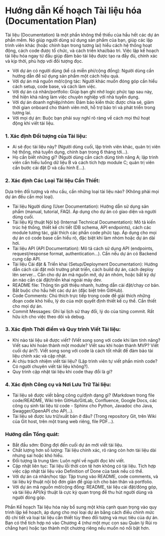 # Hướng dẫn Kế hoạch Tài liệu hóa (Documentation Plan)

Tài liệu (Documentation) là một phần không thể thiếu của hầu hết các dự án phần mềm. Nó giúp người dùng sử dụng sản phẩm của bạn, giúp các lập trình viên khác (hoặc chính bạn trong tương lai) hiểu cách hệ thống hoạt động, cách code được tổ chức, và cách triển khai/bảo trì. Việc lập kế hoạch tài liệu hóa ngay từ đầu giúp đảm bảo tài liệu được tạo ra đầy đủ, chính xác và kịp thời, phù hợp với đối tượng đọc.

* Với dự án có người dùng (kể cả miễn phí/cộng đồng): Người dùng cần hướng dẫn để sử dụng sản phẩm một cách hiệu quả.
* Với dự án mã nguồn mở/cộng tác: Người khác muốn đóng góp cần hiểu cách setup, code base, và cách làm việc.
* Với dự án cá nhân/portfolio: Giúp bạn ghi nhớ logic phức tạp sau này, thể hiện khả năng làm việc chuyên nghiệp với nhà tuyển dụng.
* Với dự án doanh nghiệp/nhóm: Đảm bảo kiến thức được chia sẻ, giảm thời gian onboard cho thành viên mới, hỗ trợ bảo trì và phát triển trong tương lai.
* Với mọi dự án: Buộc bạn phải suy nghĩ rõ ràng về cách mọi thứ hoạt động khi viết tài liệu.

### 1.  Xác định Đối tượng của Tài liệu:

* Ai sẽ đọc tài liệu này? (Người dùng cuối, lập trình viên khác, quản trị viên hệ thống, nhà tuyển dụng, chính bạn trong 6 tháng tới...).
* Họ cần biết những gì? (Người dùng cần cách dùng tính năng A; lập trình viên cần hiểu luồng dữ liệu B và cách tích hợp module C; quản trị viên cần bước cài đặt D và cấu hình E...).

### 2.  Xác định Các Loại Tài liệu Cần Thiết:

Dựa trên đối tượng và nhu cầu, cần những loại tài liệu nào? (Không phải mọi dự án đều cần mọi loại).

* Tài liệu Người dùng (User Documentation): Hướng dẫn sử dụng sản phẩm (manual, tutorial, FAQ). Áp dụng cho dự án có giao diện và người dùng cuối.
* Tài liệu Kỹ thuật Nội bộ (Internal Technical Documentation): Mô tả kiến trúc hệ thống, thiết kế chi tiết (DB schema, API endpoints), cách các module tương tác, giải thích các phần code phức tạp. Áp dụng cho mọi dự án có code base cần hiểu rõ, đặc biệt khi làm nhóm hoặc dự án dài hơi.
* Tài liệu API (API Documentation): Mô tả cách sử dụng API (endpoints, request/response format, authentication...). Cần nếu dự án có Backend cung cấp API.
* Tài liệu Cài đặt & Triển khai (Setup/Deployment Documentation): Hướng dẫn cách cài đặt môi trường phát triển, cách build dự án, cách deploy lên server... Cần cho dự án mã nguồn mở, dự án nhóm, hoặc bất kỳ dự án nào cần cài đặt/triển khai ngoài máy dev.
* README file: Thông tin giới thiệu nhanh, hướng dẫn cài đặt/chạy cơ bản. Bắt buộc cho hầu hết các dự án (đặc biệt trên GitHub).
* Code Comments: Chú thích trực tiếp trong code để giải thích những đoạn code khó hiểu, lý do của một quyết định thiết kế cụ thể. Cần thiết cho mọi dự án.
* Commit Messages: Ghi lại lịch sử thay đổi, lý do của từng commit. Rất hữu ích cho việc theo dõi và debug.

### 3.  Xác định Thời điểm và Quy trình Viết Tài liệu:

* Khi nào tài liệu sẽ được viết? (Viết song song với code khi làm tính năng? Viết sau khi hoàn thành một module? Viết sau khi hoàn thành MVP? Viết cuối dự án?). Viết song song với code là cách tốt nhất để đảm bảo tài liệu chính xác và cập nhật.
* Ai chịu trách nhiệm viết tài liệu? (Lập trình viên tự viết phần mình code? Có người chuyên viết tài liệu không?).
* Quy trình cập nhật tài liệu khi code thay đổi là gì?

### 4.  Xác định Công cụ và Nơi Lưu Trữ Tài liệu:
* Tài liệu sẽ được viết bằng công cụ/định dạng gì? (Markdown trong file code/README, Wiki trên GitHub/GitLab, Confluence, Google Docs, các công cụ sinh tài liệu từ code - Sphinx cho Python, Javadoc cho Java, Swagger/OpenAPI cho API...).
* Tài liệu sẽ được lưu trữ/xuất bản ở đâu? (Trong repository Git, trên Wiki của Git host, trên một trang web riêng, file PDF...).

### Hướng dẫn Tổng quát:

* Bắt đầu sớm: Đừng đợi đến cuối dự án mới viết tài liệu.
* Chất lượng hơn số lượng: Tài liệu chính xác, rõ ràng còn hơn tài liệu dài nhưng sai hoặc khó hiểu.
* Đối tượng là trung tâm: Luôn nghĩ về người đọc khi viết.
* Cập nhật liên tục: Tài liệu lỗi thời còn tệ hơn không có tài liệu. Tích hợp việc cập nhật tài liệu vào Definition of Done của task nếu có thể.
* Với dự án cá nhân/học tập: Tập trung vào README, code comments, và tài liệu kỹ thuật nội bộ đơn giản để giúp ích cho bản thân và portfolio.
* Với dự án mã nguồn mở/cộng đồng: README, tài liệu cài đặt/đóng góp, và tài liệu API/kỹ thuật là cực kỳ quan trọng để thu hút người dùng và người đóng góp.

Phần Kế hoạch Tài liệu hóa này bổ sung một khía cạnh quan trọng vào quy trình lập kế hoạch, áp dụng cho mọi loại dự án bằng cách điều chỉnh mức độ chi tiết và loại tài liệu cần thiết tùy theo đối tượng và mục tiêu của dự án. Bạn có thể tích hợp nó vào Chương 4 (như một mục con sau Quản lý Rủi ro chẳng hạn) hoặc tạo thành một chương riêng nếu muốn nó nổi bật hơn.